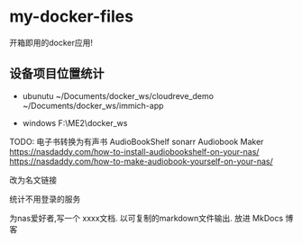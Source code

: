 # my-docker-files

开箱即用的docker应用!

## 设备项目位置统计

- ubunutu
~/Documents/docker_ws/cloudreve_demo
~/Documents/docker_ws/immich-app

- windows
F:\ME2\docker_ws




TODO:
电子书转换为有声书
AudioBookShelf
sonarr
Audiobook Maker
<https://nasdaddy.com/how-to-install-audiobookshelf-on-your-nas/>
<https://nasdaddy.com/how-to-make-audiobook-yourself-on-your-nas/>

改为名文链接

统计不用登录的服务

为nas爱好者,写一个 xxxx文档. 以可复制的markdown文件输出. 放进 MkDocs 博客